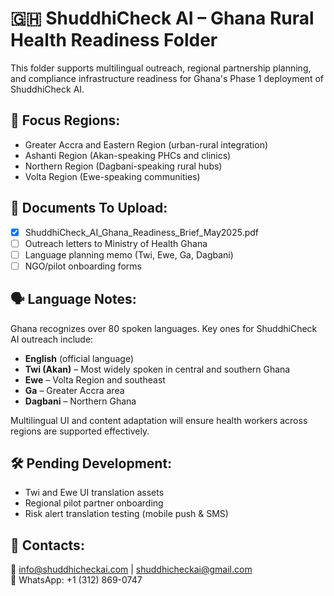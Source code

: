 # 🇬🇭 ShuddhiCheck AI – Ghana Rural Health Readiness Folder

This folder supports multilingual outreach, regional partnership planning, and compliance infrastructure readiness for Ghana's Phase 1 deployment of ShuddhiCheck AI.

## 📌 Focus Regions:
- Greater Accra and Eastern Region (urban-rural integration)
- Ashanti Region (Akan-speaking PHCs and clinics)
- Northern Region (Dagbani-speaking rural hubs)
- Volta Region (Ewe-speaking communities)

## 📁 Documents To Upload:
- [x] ShuddhiCheck_AI_Ghana_Readiness_Brief_May2025.pdf
- [ ] Outreach letters to Ministry of Health Ghana
- [ ] Language planning memo (Twi, Ewe, Ga, Dagbani)
- [ ] NGO/pilot onboarding forms

## 🗣️ Language Notes:
Ghana recognizes over 80 spoken languages. Key ones for ShuddhiCheck AI outreach include:
- **English** (official language)
- **Twi (Akan)** – Most widely spoken in central and southern Ghana
- **Ewe** – Volta Region and southeast
- **Ga** – Greater Accra area
- **Dagbani** – Northern Ghana

Multilingual UI and content adaptation will ensure health workers across regions are supported effectively.

## 🛠️ Pending Development:
- Twi and Ewe UI translation assets
- Regional pilot partner onboarding
- Risk alert translation testing (mobile push & SMS)

## 👥 Contacts:
📧 info@shuddhicheckai.com | shuddhicheckai@gmail.com  
📱 WhatsApp: +1 (312) 869-0747

